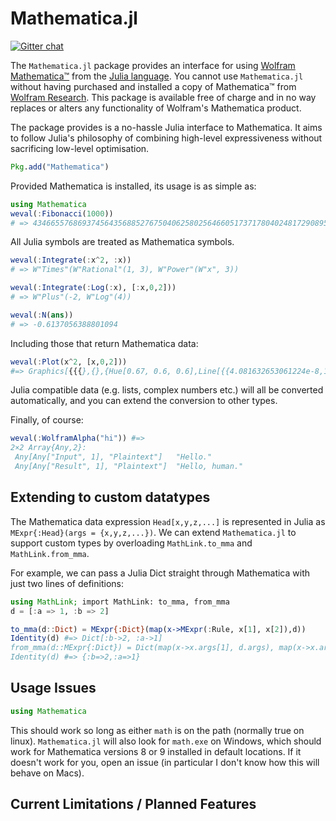 # Mathematica.jl

[![Gitter chat](https://badges.gitter.im/one-more-minute/Mathematica.jl.png)](https://gitter.im/one-more-minute/Mathematica.jl)

The `Mathematica.jl` package provides an interface for using [Wolfram Mathematica™](http://www.wolfram.com/mathematica/) from the [Julia language](http://julialang.org). You cannot use `Mathematica.jl` without having purchased and installed a copy of Mathematica™ from [Wolfram Research](http://www.wolfram.com/). This package is available free of charge and in no way replaces or alters any functionality of Wolfram's Mathematica product.

The package provides is a no-hassle Julia interface to Mathematica. It aims to follow Julia's philosophy of combining high-level expressiveness without sacrificing low-level optimisation.

```julia
Pkg.add("Mathematica")
````
Provided Mathematica is installed, its usage is as simple as:

```julia
using Mathematica
weval(:Fibonacci(1000))
# => 43466557686937456435688527675040625802564660517371780402481729089536555417949051890403879840079255169295922593080322634775209689623239873322471161642996440906533187938298969649928516003704476137795166849228875
```
All Julia symbols are treated as Mathematica symbols.

```julia
weval(:Integrate(:x^2, :x))
# => W"Times"(W"Rational"(1, 3), W"Power"(W"x", 3))

weval(:Integrate(:Log(:x), [:x,0,2]))
# => W"Plus"(-2, W"Log"(4))

weval(:N(ans))
# => -0.6137056388801094
```

Including those that return Mathematica data:
```julia
weval(:Plot(x^2, [x,0,2]))
#=> Graphics[{{{},{},{Hue[0.67, 0.6, 0.6],Line[{{4.081632653061224e-8,1.6659725114535607e-15},...}]}}}, {:AspectRatio->Power[:GoldenRatio, -1],:Axes->true, ...}]
```

Julia compatible data (e.g. lists, complex numbers etc.) will all be converted automatically, and you can extend the conversion to other types.

Finally, of course:
```julia
weval(:WolframAlpha("hi")) #=>
2×2 Array{Any,2}:
 Any[Any["Input", 1], "Plaintext"]   "Hello."
 Any[Any["Result", 1], "Plaintext"]  "Hello, human."

```

## Extending to custom datatypes

The Mathematica data expression `Head[x,y,z,...]` is represented in Julia as `MExpr{:Head}(args = {x,y,z,...})`. We can extend `Mathematica.jl` to support custom types by overloading `MathLink.to_mma` and `MathLink.from_mma`.

For example, we can pass a Julia Dict straight through Mathematica with just two lines of definitions:
```julia
using MathLink; import MathLink: to_mma, from_mma
d = [:a => 1, :b => 2]

to_mma(d::Dict) = MExpr{:Dict}(map(x->MExpr(:Rule, x[1], x[2]),d))
Identity(d) #=> Dict[:b->2, :a->1]
from_mma(d::MExpr{:Dict}) = Dict(map(x->x.args[1], d.args), map(x->x.args[2], d.args))
Identity(d) #=> {:b=>2,:a=>1}
```

## Usage Issues

```julia
using Mathematica
```
This should work so long as either `math` is on the path (normally true on linux). `Mathematica.jl` will also look for `math.exe` on Windows, which should work for Mathematica versions 8 or 9 installed in default locations. If it doesn't work for you, open an issue (in particular I don't know how this will behave on Macs).

## Current Limitations / Planned Features
